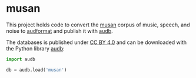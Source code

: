 # musan

This project holds code
to convert the [musan] corpus of music, speech, and noise
to [audformat]
and publish it with [audb].

The databases is published under [CC BY 4.0]
and can be downloaded with the Python library [audb]:

```python
import audb

db = audb.load('musan')
```

[CC BY 4.0]: https://creativecommons.org/licenses/by/4.0/
[musan]: https://www.openslr.org/17/
[audb]: https://github.com/audeering/audb/
[audformat]: https://github.com/audeering/audformat/
